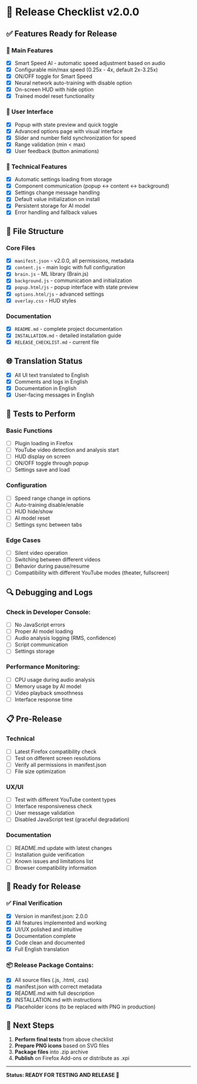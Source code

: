 # 🚀 Release Checklist v2.0.0

## ✅ Features Ready for Release

### 🎯 Main Features
- [x] Smart Speed AI - automatic speed adjustment based on audio  
- [x] Configurable min/max speed (0.25x - 4x, default 2x-3.25x)
- [x] ON/OFF toggle for Smart Speed
- [x] Neural network auto-training with disable option
- [x] On-screen HUD with hide option
- [x] Trained model reset functionality

### 🎨 User Interface  
- [x] Popup with state preview and quick toggle
- [x] Advanced options page with visual interface
- [x] Slider and number field synchronization for speed
- [x] Range validation (min < max)
- [x] User feedback (button animations)

### 🔧 Technical Features
- [x] Automatic settings loading from storage
- [x] Component communication (popup ↔ content ↔ background)  
- [x] Settings change message handling
- [x] Default value initialization on install
- [x] Persistent storage for AI model
- [x] Error handling and fallback values

## 📁 File Structure

### Core Files
- [x] `manifest.json` - v2.0.0, all permissions, metadata
- [x] `content.js` - main logic with full configuration
- [x] `brain.js` - ML library (Brain.js)
- [x] `background.js` - communication and initialization
- [x] `popup.html/js` - popup interface with state preview
- [x] `options.html/js` - advanced settings
- [x] `overlay.css` - HUD styles

### Documentation
- [x] `README.md` - complete project documentation
- [x] `INSTALLATION.md` - detailed installation guide
- [x] `RELEASE_CHECKLIST.md` - current file

## 🌐 Translation Status
- [x] All UI text translated to English
- [x] Comments and logs in English
- [x] Documentation in English
- [x] User-facing messages in English

## 🧪 Tests to Perform

### Basic Functions
- [ ] Plugin loading in Firefox
- [ ] YouTube video detection and analysis start
- [ ] HUD display on screen
- [ ] ON/OFF toggle through popup
- [ ] Settings save and load

### Configuration
- [ ] Speed range change in options
- [ ] Auto-training disable/enable  
- [ ] HUD hide/show
- [ ] AI model reset
- [ ] Settings sync between tabs

### Edge Cases
- [ ] Silent video operation
- [ ] Switching between different videos
- [ ] Behavior during pause/resume
- [ ] Compatibility with different YouTube modes (theater, fullscreen)

## 🔍 Debugging and Logs

### Check in Developer Console:
- [ ] No JavaScript errors
- [ ] Proper AI model loading
- [ ] Audio analysis logging (RMS, confidence)
- [ ] Script communication
- [ ] Settings storage

### Performance Monitoring:
- [ ] CPU usage during audio analysis
- [ ] Memory usage by AI model
- [ ] Video playback smoothness
- [ ] Interface response time

## 📋 Pre-Release

### Technical
- [ ] Latest Firefox compatibility check
- [ ] Test on different screen resolutions
- [ ] Verify all permissions in manifest.json
- [ ] File size optimization

### UX/UI  
- [ ] Test with different YouTube content types
- [ ] Interface responsiveness check
- [ ] User message validation
- [ ] Disabled JavaScript test (graceful degradation)

### Documentation
- [ ] README.md update with latest changes
- [ ] Installation guide verification  
- [ ] Known issues and limitations list
- [ ] Browser compatibility information

## 🎁 Ready for Release

### ✅ Final Verification
- [x] Version in manifest.json: 2.0.0
- [x] All features implemented and working
- [x] UI/UX polished and intuitive  
- [x] Documentation complete
- [x] Code clean and documented
- [x] Full English translation

### 📦 Release Package Contains:
- [x] All source files (.js, .html, .css)
- [x] manifest.json with correct metadata
- [x] README.md with full description
- [x] INSTALLATION.md with instructions
- [x] Placeholder icons (to be replaced with PNG in production)

## 🚀 Next Steps

1. **Perform final tests** from above checklist
2. **Prepare PNG icons** based on SVG files
3. **Package files** into .zip archive
4. **Publish** on Firefox Add-ons or distribute as .xpi

---
**Status: READY FOR TESTING AND RELEASE 🎉**